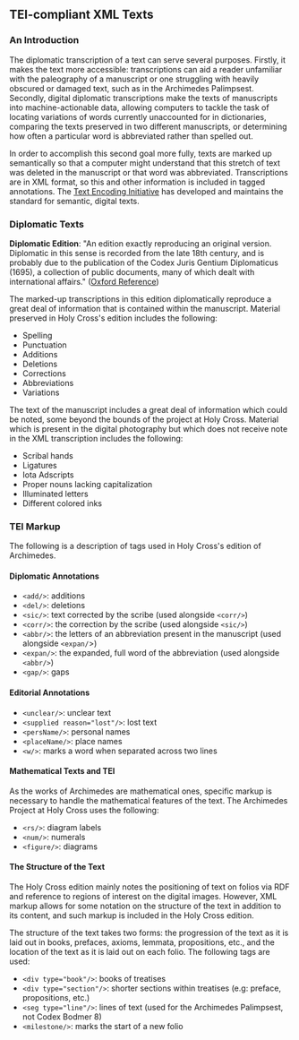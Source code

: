 ## TEI-compliant XML Texts

### An Introduction

The diplomatic transcription of a text can serve several purposes.  Firstly, it makes the text more accessible: transcriptions can aid a reader unfamiliar with the paleography of a manuscript or one struggling with heavily obscured or damaged text, such as in the Archimedes Palimpsest.  Secondly, digital diplomatic transcriptions make the texts of manuscripts into machine-actionable data, allowing computers to tackle the task of locating variations of words currently unaccounted for in dictionaries, comparing the texts preserved in two different manuscripts, or determining how often a particular word is abbreviated rather than spelled out.

In order to accomplish this second goal more fully, texts are marked up semantically so that a computer might understand that this stretch of text was deleted in the manuscript or that word was abbreviated.  Transcriptions are in XML format, so this and other information is included in tagged annotations.  The [Text Encoding Initiative](http://www.tei-c.org/index.xml) has developed and maintains the standard for semantic, digital texts.

### Diplomatic Texts

**Diplomatic Edition**: "An edition exactly reproducing an original version. Diplomatic in this sense is recorded from the late 18th century, and is probably due to the publication of the Codex Juris Gentium Diplomaticus (1695), a collection of public documents, many of which dealt with international affairs." ([Oxford Reference](http://www.oxfordreference.com/view/10.1093/oi/authority.20110803095720226))

The marked-up transcriptions in this edition diplomatically reproduce a great deal of information that is contained within the manuscript.  Material preserved in Holy Cross's edition includes the following:

+ Spelling
+ Punctuation
+ Additions
+ Deletions
+ Corrections
+ Abbreviations
+ Variations

The text of the manuscript includes a great deal of information which could be noted, some beyond the bounds of the project at Holy Cross.  Material which is present in the digital photography but which does not receive note in the XML transcription includes the following:

+ Scribal hands
+ Ligatures
+ Iota Adscripts
+ Proper nouns lacking capitalization
+ Illuminated letters
+ Different colored inks

### TEI Markup

The following is a description of tags used in Holy Cross's edition of Archimedes.

#### Diplomatic Annotations

+ `<add/>`: additions
+ `<del/>`: deletions
+ `<sic/>`: text corrected by the scribe (used alongside `<corr/>`)
+ `<corr/>`: the correction by the scribe (used alongside `<sic/>`)
+ `<abbr/>`: the letters of an abbreviation present in the manuscript (used alongside `<expan/`>)
+ `<expan/>`: the expanded, full word of the abbreviation (used alongside `<abbr/>`)
+ `<gap/>`: gaps

#### Editorial Annotations

+ `<unclear/>`: unclear text
+ `<supplied reason="lost"/>`: lost text
+ `<persName/>`: personal names
+ `<placeName/>`: place names
+ `<w/>`: marks a word when separated across two lines

#### Mathematical Texts and TEI

As the works of Archimedes are mathematical ones, specific markup is necessary to handle the mathematical features of the text.  The Archimedes Project at Holy Cross uses the following:

+ `<rs/>`: diagram labels
+ `<num/>`: numerals
+ `<figure/>`: diagrams

#### The Structure of the Text

The Holy Cross edition mainly notes the positioning of text on folios via RDF and reference to regions of interest on the digital images.  However, XML markup allows for some notation on the structure of the text in addition to its content, and such markup is included in the Holy Cross edition.

The structure of the text takes two forms: the progression of the text as it is laid out in books, prefaces, axioms, lemmata, propositions, etc., and the location of the text as it is laid out on each folio.  The following tags are used:

+ `<div type="book"/>`: books of treatises
+ `<div type="section"/>`: shorter sections within treatises (e.g: preface, propositions, etc.)
+ `<seg type="line"/>`: lines of text (used for the Archimedes Palimpsest, not Codex Bodmer 8)
+ `<milestone/>`: marks the start of a new folio